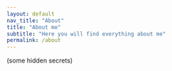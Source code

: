```yaml
---
layout: default
nav_title: "About"
title: "About me"
subtitle: "Here you will find everything about me"
permalink: /about
---
```


(some hidden secrets)
